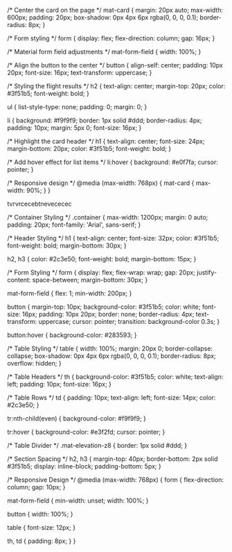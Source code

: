 /* Center the card on the page */
mat-card {
  margin: 20px auto;
  max-width: 600px;
  padding: 20px;
  box-shadow: 0px 4px 6px rgba(0, 0, 0, 0.1);
  border-radius: 8px;
}

/* Form styling */
form {
  display: flex;
  flex-direction: column;
  gap: 16px;
}

/* Material form field adjustments */
mat-form-field {
  width: 100%;
}

/* Align the button to the center */
button {
  align-self: center;
  padding: 10px 20px;
  font-size: 16px;
  text-transform: uppercase;
}

/* Styling the flight results */
h2 {
  text-align: center;
  margin-top: 20px;
  color: #3f51b5;
  font-weight: bold;
}

ul {
  list-style-type: none;
  padding: 0;
  margin: 0;
}

li {
  background: #f9f9f9;
  border: 1px solid #ddd;
  border-radius: 4px;
  padding: 10px;
  margin: 5px 0;
  font-size: 16px;
}

/* Highlight the card header */
h1 {
  text-align: center;
  font-size: 24px;
  margin-bottom: 20px;
  color: #3f51b5;
  font-weight: bold;
}

/* Add hover effect for list items */
li:hover {
  background: #e0f7fa;
  cursor: pointer;
}

/* Responsive design */
@media (max-width: 768px) {
  mat-card {
    max-width: 90%;
  }
}





tvrvrcecebtnevececec





/* Container Styling */
.container {
  max-width: 1200px;
  margin: 0 auto;
  padding: 20px;
  font-family: 'Arial', sans-serif;
}

/* Header Styling */
h1 {
  text-align: center;
  font-size: 32px;
  color: #3f51b5;
  font-weight: bold;
  margin-bottom: 30px;
}

h2, h3 {
  color: #2c3e50;
  font-weight: bold;
  margin-bottom: 15px;
}

/* Form Styling */
form {
  display: flex;
  flex-wrap: wrap;
  gap: 20px;
  justify-content: space-between;
  margin-bottom: 30px;
}

mat-form-field {
  flex: 1;
  min-width: 200px;
}

button {
  margin-top: 10px;
  background-color: #3f51b5;
  color: white;
  font-size: 16px;
  padding: 10px 20px;
  border: none;
  border-radius: 4px;
  text-transform: uppercase;
  cursor: pointer;
  transition: background-color 0.3s;
}

button:hover {
  background-color: #283593;
}

/* Table Styling */
table {
  width: 100%;
  margin: 20px 0;
  border-collapse: collapse;
  box-shadow: 0px 4px 6px rgba(0, 0, 0, 0.1);
  border-radius: 8px;
  overflow: hidden;
}

/* Table Headers */
th {
  background-color: #3f51b5;
  color: white;
  text-align: left;
  padding: 10px;
  font-size: 16px;
}

/* Table Rows */
td {
  padding: 10px;
  text-align: left;
  font-size: 14px;
  color: #2c3e50;
}

tr:nth-child(even) {
  background-color: #f9f9f9;
}

tr:hover {
  background-color: #e3f2fd;
  cursor: pointer;
}

/* Table Divider */
.mat-elevation-z8 {
  border: 1px solid #ddd;
}

/* Section Spacing */
h2, h3 {
  margin-top: 40px;
  border-bottom: 2px solid #3f51b5;
  display: inline-block;
  padding-bottom: 5px;
}

/* Responsive Design */
@media (max-width: 768px) {
  form {
    flex-direction: column;
    gap: 10px;
  }

  mat-form-field {
    min-width: unset;
    width: 100%;
  }

  button {
    width: 100%;
  }

  table {
    font-size: 12px;
  }

  th, td {
    padding: 8px;
  }
}